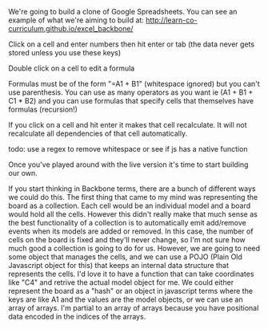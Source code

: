 We're going to build a clone of Google Spreadsheets.
You can see an example of what we're aiming to build at:
http://learn-co-curriculum.github.io/excel_backbone/

Click on a cell and enter numbers then hit enter or tab (the data never gets stored unless you use these keys)

Double click on a cell to edit a formula

Formulas must be of the form "=A1 + B1" (whitespace ignored) but you can't use parenthesis.  You can use as many operators as you want ie (A1 + B1 + C1 * B2) and you can use formulas that specify cells that themselves have formulas (recursion!)

If you click on a cell and hit enter it makes that cell recalculate.  It will not recalculate all dependencies of that cell automatically.

todo: use a regex to remove whitespace or see if js has a native function

Once you've played around with the live version it's time to start building our own.

If you start thinking in Backbone terms, there are a bunch of different ways we could do this.  The first thing that came to my mind was representing the board as a collection.  Each cell would be an individual model and a board would hold all the cells.  However this didn't really make that much sense as the best functionality of a collection is to automatically emit add/remove events when its models are added or removed.  In this case, the number of cells on the board is fixed and they'll never change, so I'm not sure how much good a collection is going to do for us.  However, we are going to need some object that manages the cells, and we can use a POJO (Plain Old Javascript object for this) that keeps an internal data structure that represents the cells.  I'd love it to have a function that can take coordinates like "C4" and retrive the actual model object for me.  We could either represent the board as a "hash" or an object in javascript terms where the keys are like A1 and the values are the model objects, or we can use an array of arrays.  I'm partial to an array of arrays because you have positional data encoded in the indices of the arrays.